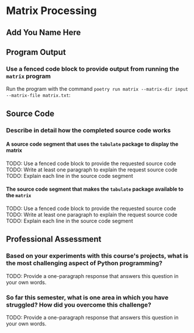 # Matrix Processing

## Add You Name Here

## Program Output

### Use a fenced code block to provide output from running the `matrix` program

Run the program with the command `poetry run matrix --matrix-dir input --matrix-file matrix.txt`:

## Source Code

### Describe in detail how the completed source code works

#### A source code segment that uses the `tabulate` package to display the matrix

TODO: Use a fenced code block to provide the requested source code
TODO: Write at least one paragraph to explain the request source code
TODO: Explain each line in the source code segment

#### The source code segment that makes the `tabulate` package available to the `matrix`

TODO: Use a fenced code block to provide the requested source code
TODO: Write at least one paragraph to explain the request source code
TODO: Explain each line in the source code segment

## Professional Assessment

### Based on your experiments with this course's projects, what is the most challenging aspect of Python programming?

TODO: Provide a one-paragraph response that answers this question in your own words.

### So far this semester, what is one area in which you have struggled? How did you overcome this challenge?

TODO: Provide a one-paragraph response that answers this question in your own words.
